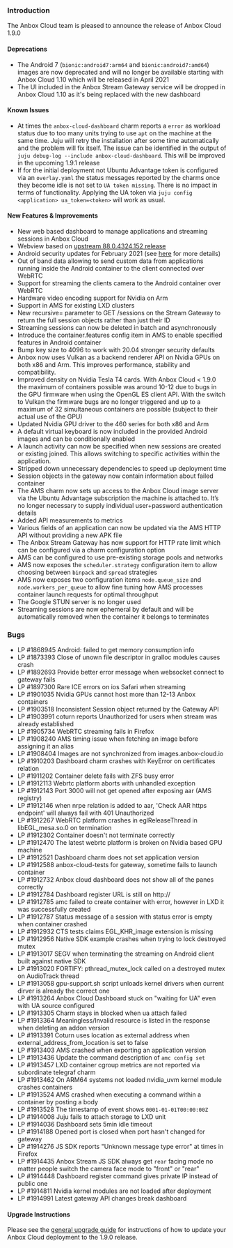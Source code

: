 ### Introduction

The Anbox Cloud team is pleased to announce the release of Anbox Cloud 1.9.0

#### Deprecations

* The Android 7 (`bionic:android7:arm64` and `bionic:android7:amd64`) images are now deprecated and will no longer be available starting with Anbox Cloud 1.10 which will be released in April 2021
* The UI included in the Anbox Stream Gateway service will be dropped in Anbox Cloud 1.10 as it's being replaced with the new dashboard

#### Known Issues

* At times the `anbox-cloud-dashboard` charm reports a `error` as workload status due to too many units trying to use `apt` on the machine at the same time. Juju will retry the installation after some time automatically and the problem will fix itself. The issue can be identified in the output of `juju debug-log --include anbox-cloud-dashboard`. This will be improved in the upcoming 1.9.1 release
* If for the initial deployment not Ubuntu Advantage token is configured via an `overlay.yaml` the status messages reported by the charms once they become idle is not set to `UA token missing`. There is no impact in terms of functionality. Applying the UA token via `juju config <application> ua_token=<token>` will work as usual.

#### New Features & Improvements

* New web based dashboard to manage applications and streaming sessions in Anbox Cloud
* Webview based on [upstream 88.0.4324.152 release](https://chromereleases.googleblog.com/2021/02/chrome-for-android-update_4.html)
* Android security updates for February 2021 (see [here](https://source.android.com/security/bulletin/2021-02-01) for more details)
* Out of band data allowing to send custom data from applications running inside the Android container to the client connected over WebRTC
* Support for streaming the clients camera to the Android container over WebRTC
* Hardware video encoding support for Nvidia on Arm
* Support in AMS for existing LXD clusters
* New recursive=<bool> parameter to GET /sessions on the Stream Gateway to return the full session objects rather than just their ID
* Streaming sessions can now be deleted in batch and asynchronously
* Introduce the container.features config item in AMS to enable specified features in Android container
* Bump key size to 4096 to work with 20.04 stronger security defaults
* Anbox now uses Vulkan as a backend renderer API on Nvidia GPUs on both x86 and Arm. This improves performance, stability and compatibility.
* Improved density on Nvidia Tesla T4 cards. With Anbox Cloud < 1.9.0 the maximum of containers possible was around 10-12 due to bugs in the GPU firmware when using the OpenGL ES client API. With the switch to Vulkan the firmware bugs are no longer triggered and up to a maximum of 32 simultaneous containers are possible (subject to their actual use of the GPU)
* Updated Nvidia GPU driver to the 460 series for both x86 and Arm
* A default virtual keyboard is now included in the provided Android images and can be conditionally enabled
* A launch activity can now be specified when new sessions are created or existing joined. This allows switching to specific activities within the application.
* Stripped down unnecessary dependencies to speed up deployment time
* Session objects in the gateway now contain information about failed container
* The AMS charm now sets up access to the Anbox Cloud image server via the Ubuntu Advantage subscription the machine is attached to. It’s no longer necessary to supply individual user+password authentication details
* Added API measurements to metrics
* Various fields of an application can now be updated via the AMS HTTP API without providing a new APK file
* The Anbox Stream Gateway has now support for HTTP rate limit which can be configured via a charm configuration option
* AMS can be configured to use pre-existing storage pools and networks
* AMS now exposes the `scheduler.strategy` configuration item to allow choosing between `binpack` and `spread` strategies
* AMS now exposes two configuration items `node.queue_size` and `node.workers_per_queue` to allow fine tuning how AMS processes container launch requests for optimal throughput
* The Google STUN server is no longer used
* Streaming sessions are now ephemeral by default and will be automatically removed when the container it belongs to terminates

### Bugs

* LP #1868945 Android: failed to get memory consumption info
* LP #1873393 Close of unown file descriptor in gralloc modules causes crash
* LP #1892693 Provide better error message when websocket connect to gateway fails
* LP #1897300 Rare ICE errors on ios Safari when streaming
* LP #1901035 Nvidia GPUs cannot host more than 12-13 Anbox containers
* LP #1903518 Inconsistent Session object returned by the Gateway API
* LP #1903991 coturn reports Unauthorized for users when stream was already established
* LP #1905734 WebRTC streaming fails in Firefox
* LP #1908240 AMS timing issue when fetching an image before assigning it an alias
* LP #1908404 Images are not synchronized from images.anbox-cloud.io
* LP #1910203 Dashboard charm crashes with KeyError on certificates relation
* LP #1911202 Container delete fails with ZFS busy error
* LP #1912113 Webrtc platform aborts with unhandled exception
* LP #1912143 Port 3000 will not get opened after exposing aar (AMS registry)
* LP #1912146 when nrpe relation is added to aar, 'Check AAR https endpoint' will always fail with 401 Unauthorized
* LP #1912267 WebRTC platform crashes in eglReleaseThread in libEGL_mesa.so.0 on termination
* LP #1912302 Container doesn't not terminate correctly
* LP #1912470 The latest webrtc platform is broken on Nvidia based GPU machine
* LP #1912521 Dashboard charm does not set application version
* LP #1912588 anbox-cloud-tests for gateway, sometime fails to launch container
* LP #1912732 Anbox cloud dashboard does not show all of the panes correctly
* LP #1912784 Dashboard register URL is still on http://
* LP #1912785 amc failed to create container with error, however in LXD it was successfully created
* LP #1912787 Status message of a session with status error is empty when container crashed
* LP #1912932 CTS tests claims EGL_KHR_image extension is missing
* LP #1912956 Native SDK example crashes when trying to lock destroyed mutex
* LP #1913017 SEGV when terminating the streaming on Android client built against native SDK
* LP #1913020 FORTIFY: pthread_mutex_lock called on a destroyed mutex on AudioTrack thread
* LP #1913058 gpu-support.sh script unloads kernel drivers when current dirver is already the correct one
* LP #1913264 Anbox Cloud Dashboard stuck on "waiting for UA" even with UA source configured
* LP #1913305 Charm stays in blocked when ua attach failed
* LP #1913364 Meaningless/Invalid resource is listed in the response when deleting an addon version
* LP #1913391 Coturn uses location as external address when external_address_from_location is set to false
* LP #1913403 AMS crashed when exporting an application version
* LP #1913436 Update the command description of `amc config set`
* LP #1913457 LXD container cgroup metrics are not reported via subordinate telegraf charm
* LP #1913462 On ARM64 systems not loaded nvidia_uvm kernel module crashes containers
* LP #1913524 AMS crashed when executing a command within a container by posting a body
* LP #1913528 The timestamp of event shows `0001-01-01T00:00:00Z`
* LP #1914008 Juju fails to attach storage to LXD unit
* LP #1914036 Dashboard sets 5min idle timeout
* LP #1914188 Opened port is closed when port hasn't changed for gateway
* LP #1914276 JS SDK reports "Unknown message type error" at times in Firefox
* LP #1914435 Anbox Stream JS SDK always get `rear` facing mode no matter people switch the camera face mode to "front" or "rear"
* LP #1914448 Dashboard register command gives private IP instead of public one
* LP #1914811 Nvidia kernel modules are not loaded after deployment
* LP #1914991 Latest gateway API changes break dashboard

#### Upgrade Instructions

Please see the [general upgrade guide](https://anbox-cloud.io/docs/installation/upgrading-from-previous-versions) for instructions of how to update your Anbox Cloud deployment to the 1.9.0 release.